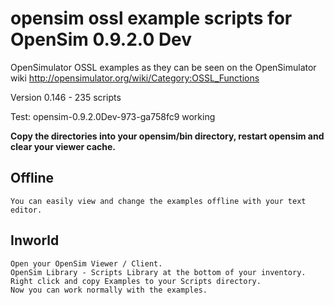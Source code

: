 # opensim ossl example scripts for OpenSim 0.9.2.0 Dev

OpenSimulator OSSL examples as they can be seen on the OpenSimulator wiki http://opensimulator.org/wiki/Category:OSSL_Functions

Version 0.146 - 235 scripts

Test: opensim-0.9.2.0Dev-973-ga758fc9 working

**Copy the directories into your opensim/bin directory, restart opensim and clear your viewer cache.**

## Offline
    You can easily view and change the examples offline with your text editor.

## Inworld
    Open your OpenSim Viewer / Client.
    OpenSim Library - Scripts Library at the bottom of your inventory.
    Right click and copy Examples to your Scripts directory.
    Now you can work normally with the examples.


